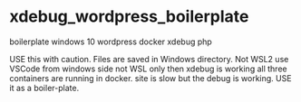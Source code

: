 # xdebug_wordpress_boilerplate
boilerplate windows 10 wordpress docker xdebug php


USE this with caution.
Files are saved in Windows directory. Not WSL2
use VSCode from windows side not WSL only then xdebug is working
all three containers are running in docker.
site is slow but the debug is working.
USE it as a boiler-plate.

